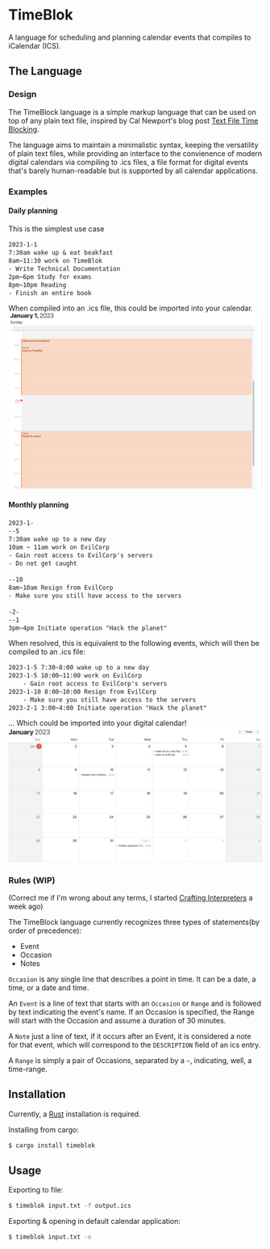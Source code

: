 # TimeBlok
A language for scheduling and planning calendar events that 
compiles to iCalendar (ICS).

## The Language

### Design
The TimeBlock language is a simple markup language that can be 
used on top of any plain text file, inspired by Cal Newport's
blog post [Text File Time Blocking](https://www.calnewport.com/blog/2020/03/16/text-file-time-blocking/).

The language aims to maintain a minimalistic syntax, keeping
the versatility of plain text files, while providing an interface
to the convienence of modern digital calendars via compiling
to .ics files, a file format for digital events that's barely human-readable but is supported by all calendar applications.

### Examples
#### Daily planning
This is the simplest use case
```
2023-1-1
7:30am wake up & eat beakfast
8am~11:30 work on TimeBlok
- Write Technical Documentation
2pm~6pm Study for exams
8pm~10pm Reading
- Finish an entire book
```
When compiled into an .ics file, this could be imported into your calendar.
![](./media/dayplan.png)

#### Monthly planning
```
2023-1-
--5
7:30am wake up to a new day
10am ~ 11am work on EvilCorp
- Gain root access to EvilCorp's servers
- Do not get caught

--10
8am~10am Resign from EvilCorp
- Make sure you still have access to the servers

-2-
--1
3pm~4pm Initiate operation "Hack the planet"
```

When resolved, this is equivalent to the following events, which will then be compiled to an .ics file:
```
2023-1-5 7:30~8:00 wake up to a new day
2023-1-5 10:00~11:00 work on EvilCorp
    - Gain root access to EvilCorp's servers
2023-1-10 8:00~10:00 Resign from EvilCorp
    - Make sure you still have access to the servers
2023-2-1 3:00~4:00 Initiate operation "Hack the planet"
```

... Which could be imported into your digital calendar!
![](media/monthlyplan.png)

### Rules (WIP)
(Correct me if I'm wrong about any terms, I started [Crafting Interpreters](https://craftinginterpreters.com/) a week ago)

The TimeBlock language currently recognizes three types of statements(by order of precedence):
- Event
- Occasion
- Notes

`Occasion` is any single line that describes a point in time.
It can be a date, a time, or a date and time.

An `Event` is a line of text that starts with an `Occasion` or `Range` and is followed by text indicating the event's name.
If an Occasion is specified, the Range will start with the Occasion and assume a duration of 30 minutes.

A `Note` just a line of text, if it occurs after an Event, it is considered a note for that event, which will correspond to the 
`DESCRIPTION` field of an ics entry.

A `Range` is simply a pair of Occasions, separated by a `~`, indicating, well, a time-range.



## Installation
Currently, a [Rust](https://www.rust-lang.org/) installation
is required.

Installing from cargo:
```bash
$ cargo install timeblok
```

## Usage
Exporting to file:
```bash
$ timeblok input.txt -f output.ics
```

Exporting & opening in default calendar application:
```bash
$ timeblok input.txt -o
```
